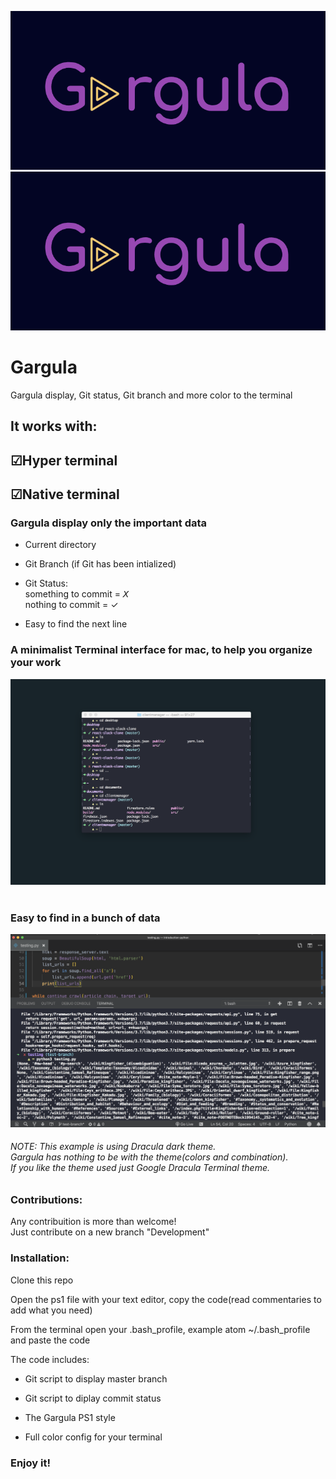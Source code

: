 ![](gargula-logo.png) 
<img src="gargula-logo.png">
#  Gargula

Gargula display, Git status, Git branch and more color to the terminal

<h2>It works with:</h2>

<h2>☑Hyper terminal</h2>
<h2>☑Native terminal</h2>

<h3>Gargula display only the important data</h3>

- Current directory

- Git Branch (if Git has been intialized)

- Git Status:<br>
       something to commit = 𝘟 <br>
       nothing to commit = ✓

- Easy to find the next line

<h3>A minimalist Terminal interface for mac, to help you organize your work</h3>

![](gargula-terminal.png)
</br>
</br>
<h3>Easy to find in a bunch of data</h3>

![](easytofind.png)

<h6> NOTE:
This example is using Dracula dark theme. <br> 
Gargula has nothing to be with the theme(colors and combination). <br> 
If you like the theme used just Google Dracula Terminal theme. </h6>

<h3>Contributions:</h3>

Any contribuition is more than welcome! <br> 
Just contribute on a new branch "Development"

<h3>Installation: </h3>

Clone this repo  

Open the ps1 file with your text editor, copy the code(read commentaries to add what you need)

From the terminal open your .bash_profile, example atom ~/.bash_profile and paste the code 

The code includes: 

- Git script to display master branch

- Git script to diplay commit status

- The Gargula PS1 style

- Full color config for your terminal

<h3>Enjoy it!</h3>
